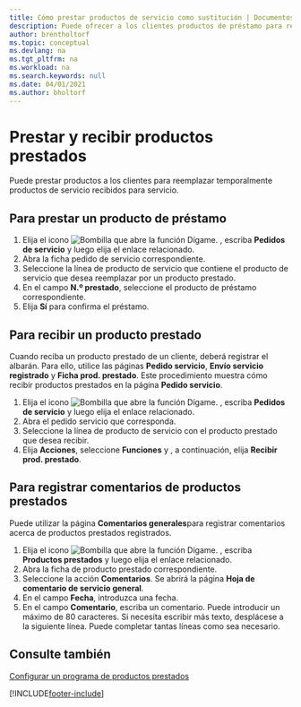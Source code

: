 ```yaml
---
title: Cómo prestar productos de servicio como sustitución | Documentos de Microsoft
description: Puede ofrecer a los clientes productos de préstamo para reemplazar temporalmente productos de servicio recibidos para servicio.
author: brentholtorf
ms.topic: conceptual
ms.devlang: na
ms.tgt_pltfrm: na
ms.workload: na
ms.search.keywords: null
ms.date: 04/01/2021
ms.author: bholtorf
---
```

# <a name="lend-and-receive-loaners"></a><a name="lend-and-receive-loaners"></a>Prestar y recibir productos prestados
Puede prestar productos a los clientes para reemplazar temporalmente productos de servicio recibidos para servicio.  
  
## <a name="to-lend-a-loaner-item"></a><a name="to-lend-a-loaner-item"></a>Para prestar un producto de préstamo
1. Elija el icono ![Bombilla que abre la función Dígame.](media/ui-search/search_small.png "Dígame qué desea hacer") , escriba **Pedidos de servicio** y luego elija el enlace relacionado.  
2. Abra la ficha pedido de servicio correspondiente.  
3. Seleccione la línea de producto de servicio que contiene el producto de servicio que desea reemplazar por un producto prestado.  
4. En el campo **N.º prestado**, seleccione el producto de préstamo correspondiente.  
5. Elija **Sí** para confirma el préstamo.  

## <a name="to-receive-a-loaner"></a><a name="to-receive-a-loaner"></a>Para recibir un producto prestado
Cuando reciba un producto prestado de un cliente, deberá registrar el albarán. Para ello, utilice las páginas **Pedido servicio**, **Envío servicio registrado** y **Ficha prod. prestado**. Este procedimiento muestra cómo recibir productos prestados en la página **Pedido servicio**.  
  
1. Elija el icono ![Bombilla que abre la función Dígame.](media/ui-search/search_small.png "Dígame qué desea hacer") , escriba **Pedidos de servicio** y luego elija el enlace relacionado.  
2. Abra el pedido servicio que corresponda.  
3. Seleccione la línea de producto de servicio con el producto prestado que desea recibir.  
4. Elija **Acciones**, seleccione **Funciones** y , a continuación, elija **Recibir prod. prestado**.  

## <a name="to-register-loaner-comments"></a><a name="to-register-loaner-comments"></a>Para registrar comentarios de productos prestados
Puede utilizar la página **Comentarios generales**para registrar comentarios acerca de productos prestados registrados.  
  
1. Elija el icono ![Bombilla que abre la función Dígame.](media/ui-search/search_small.png "Dígame qué desea hacer") , escriba **Productos prestados** y luego elija el enlace relacionado.  
2. Abra la ficha de producto prestado correspondiente.  
3. Seleccione la acción **Comentarios**. Se abrirá la página **Hoja de comentario de servicio general**.  
4. En el campo **Fecha**, introduzca una fecha.  
5. En el campo **Comentario**, escriba un comentario. Puede introducir un máximo de 80 caracteres. Si necesita escribir más texto, desplácese a la siguiente línea. Puede completar tantas líneas como sea necesario.  
  
## <a name="see-also"></a><a name="see-also"></a>Consulte también
[Configurar un programa de productos prestados](service-how-setup-loaner-program.md)   


[!INCLUDE[footer-include](includes/footer-banner.md)]
